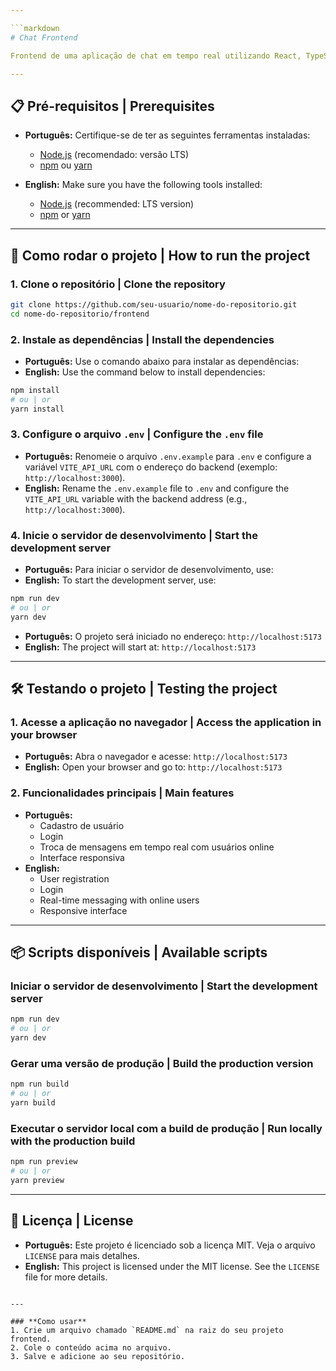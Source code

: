 ```yaml
---

```markdown
# Chat Frontend

Frontend de uma aplicação de chat em tempo real utilizando React, TypeScript, Vite e Tailwind CSS. Este projeto consome a API de backend para autenticação, troca de mensagens entre usuários e gerenciamento de status online.

---
```


## 📋 Pré-requisitos | Prerequisites

- **Português:** Certifique-se de ter as seguintes ferramentas instaladas:

  - [Node.js](https://nodejs.org) (recomendado: versão LTS)
  - [npm](https://www.npmjs.com/) ou [yarn](https://yarnpkg.com/)

- **English:** Make sure you have the following tools installed:
  - [Node.js](https://nodejs.org) (recommended: LTS version)
  - [npm](https://www.npmjs.com/) or [yarn](https://yarnpkg.com/)

---

## 🚀 Como rodar o projeto | How to run the project

### **1. Clone o repositório | Clone the repository**

```bash
git clone https://github.com/seu-usuario/nome-do-repositorio.git
cd nome-do-repositorio/frontend
```

### **2. Instale as dependências | Install the dependencies**

- **Português:** Use o comando abaixo para instalar as dependências:
- **English:** Use the command below to install dependencies:

```bash
npm install
# ou | or
yarn install
```

### **3. Configure o arquivo `.env` | Configure the `.env` file**

- **Português:** Renomeie o arquivo `.env.example` para `.env` e configure a variável `VITE_API_URL` com o endereço do backend (exemplo: `http://localhost:3000`).
- **English:** Rename the `.env.example` file to `.env` and configure the `VITE_API_URL` variable with the backend address (e.g., `http://localhost:3000`).

### **4. Inicie o servidor de desenvolvimento | Start the development server**

- **Português:** Para iniciar o servidor de desenvolvimento, use:
- **English:** To start the development server, use:

```bash
npm run dev
# ou | or
yarn dev
```

- **Português:** O projeto será iniciado no endereço: `http://localhost:5173`
- **English:** The project will start at: `http://localhost:5173`

---

## 🛠️ Testando o projeto | Testing the project

### **1. Acesse a aplicação no navegador | Access the application in your browser**

- **Português:** Abra o navegador e acesse: `http://localhost:5173`
- **English:** Open your browser and go to: `http://localhost:5173`

### **2. Funcionalidades principais | Main features**

- **Português:**
  - Cadastro de usuário
  - Login
  - Troca de mensagens em tempo real com usuários online
  - Interface responsiva
- **English:**
  - User registration
  - Login
  - Real-time messaging with online users
  - Responsive interface

---

## 📦 Scripts disponíveis | Available scripts

### **Iniciar o servidor de desenvolvimento | Start the development server**

```bash
npm run dev
# ou | or
yarn dev
```

### **Gerar uma versão de produção | Build the production version**

```bash
npm run build
# ou | or
yarn build
```

### **Executar o servidor local com a build de produção | Run locally with the production build**

```bash
npm run preview
# ou | or
yarn preview
```

---

## 📄 Licença | License

- **Português:** Este projeto é licenciado sob a licença MIT. Veja o arquivo `LICENSE` para mais detalhes.
- **English:** This project is licensed under the MIT license. See the `LICENSE` file for more details.

```

---

### **Como usar**
1. Crie um arquivo chamado `README.md` na raiz do seu projeto frontend.
2. Cole o conteúdo acima no arquivo.
3. Salve e adicione ao seu repositório.
```
